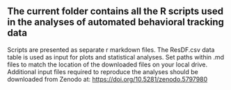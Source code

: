 ## The current folder contains all the R scripts used in the analyses of automated behavioral tracking data

Scripts are presented as separate r markdown files. The ResDF.csv data table is used as input for plots and statistical analyses. Set paths within .md files to match the location of the downloaded files on your local drive.
Additional input files required to reproduce the analyses should be downloaded from Zenodo at: https://doi.org/10.5281/zenodo.5797980
